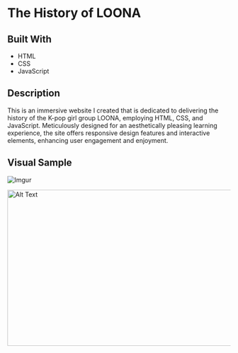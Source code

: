 # The History of LOONA

## Built With
- HTML
- CSS
- JavaScript

## Description

This is an immersive website I created that is dedicated to delivering the history of the K-pop girl group LOONA, employing HTML, CSS, and JavaScript. Meticulously designed for an aesthetically pleasing learning experience, the site offers responsive design features and interactive elements, enhancing user engagement and enjoyment.

## Visual Sample
![Imgur](https://i.imgur.com/4v7VWCq.png)


<img src="https://i.imgur.com/4v7VWCq.png" alt="Alt Text" width="600" height="353">
